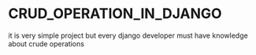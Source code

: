 # CRUD_OPERATION_IN_DJANGO
it is very simple project but every django developer must have knowledge about crude operations
